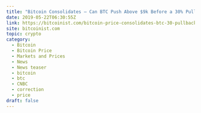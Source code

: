 ```yaml
---
title: "Bitcoin Consolidates – Can BTC Push Above $9k Before a 30% Pullback?"
date: 2019-05-22T06:30:55Z
link: https://bitcoinist.com/bitcoin-price-consolidates-btc-30-pullback/?utm_medium=RSS&utm_source=hune
site: bitcoinist.com
topic: crypto
category:
  - Bitcoin
  - Bitcoin Price
  - Markets and Prices
  - News
  - News teaser
  - bitcoin
  - btc
  - CNBC
  - correction
  - price
draft: false
---
```

